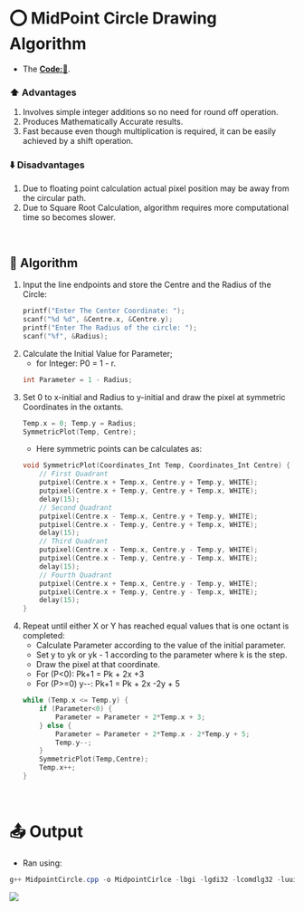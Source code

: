 # ⭕ MidPoint Circle Drawing Algorithm
- The **[Code:📑](../../C/MidpointCircle.cpp)**.

### ⬆️ Advantages
1. Involves simple integer additions so no need for round off operation.
2. Produces Mathematically Accurate results.
3. Fast because even though multiplication is required, it can be easily achieved by a shift operation.

### ⬇️ Disadvantages
1. Due to floating point calculation actual pixel position may be away from the circular path.
2. Due to Square Root Calculation, algorithm requires more computational time so becomes slower. 

&nbsp;
## 🤖 **Algorithm**
1. Input the line endpoints and store the Centre and the Radius of the Circle:
    ```cpp
    printf("Enter The Center Coordinate: ");
    scanf("%d %d", &Centre.x, &Centre.y);
    printf("Enter The Radius of the circle: ");
    scanf("%f", &Radius);
    ```
3. Calculate the Initial Value for Parameter; 
    -  for Integer: P0 = 1 - r.
    ```cpp
    int Parameter = 1 - Radius; 
    ```
4. Set 0 to x-initial and Radius to y-initial and draw the pixel at symmetric Coordinates in the oxtants.
    ```cpp
    Temp.x = 0; Temp.y = Radius; 
    SymmetricPlot(Temp, Centre);  
    ```
    - Here symmetric points can be calculates as:
    ```c
    void SymmetricPlot(Coordinates_Int Temp, Coordinates_Int Centre) {
        // First Quadrant 
        putpixel(Centre.x + Temp.x, Centre.y + Temp.y, WHITE);
        putpixel(Centre.x + Temp.y, Centre.y + Temp.x, WHITE);
        delay(15);
        // Second Quadrant
        putpixel(Centre.x - Temp.x, Centre.y + Temp.y, WHITE);
        putpixel(Centre.x - Temp.y, Centre.y + Temp.x, WHITE);
        delay(15);
        // Third Quadrant
        putpixel(Centre.x - Temp.x, Centre.y - Temp.y, WHITE);
        putpixel(Centre.x - Temp.y, Centre.y - Temp.x, WHITE);
        delay(15);
        // Fourth Quadrant
        putpixel(Centre.x + Temp.x, Centre.y - Temp.y, WHITE);
        putpixel(Centre.x + Temp.y, Centre.y - Temp.x, WHITE);
        delay(15);
    }
    ```
5. Repeat until either X or Y has reached equal values that is one octant is completed:
    - Calculate Parameter according to the value of the initial parameter.
    - Set y to yk or yk - 1 according to the parameter where k is the step.
    - Draw the pixel at that coordinate.
    - For (P<0): Pk+1 = Pk + 2x +3
    - For (P>=0) y--: Pk+1 = Pk + 2x -2y + 5 
    ```cpp
    while (Temp.x <= Temp.y) {
        if (Parameter<0) {
            Parameter = Parameter + 2*Temp.x + 3;
        } else {
            Parameter = Parameter + 2*Temp.x - 2*Temp.y + 5;
            Temp.y--;
        }
        SymmetricPlot(Temp,Centre);
        Temp.x++;
    }
    ```

&nbsp;
# 📤 Output
- Ran using:
```powershell
g++ MidpointCircle.cpp -o MidpointCirlce -lbgi -lgdi32 -lcomdlg32 -luuid -loleaut32 -lole32 ; ./MidpointCircle.exe
```
<img src='./Resources/MidpointCircle.gif'>